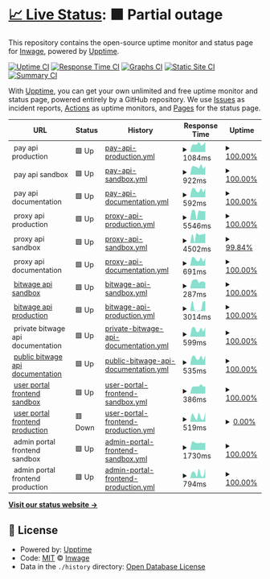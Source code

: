 # [📈 Live Status](https://inwage.github.io/status_page): <!--live status--> **🟧 Partial outage**

This repository contains the open-source uptime monitor and status page for [Inwage](https://www.inwage.com), powered by [Upptime](https://github.com/upptime/upptime).

[![Uptime CI](https://github.com/inwage/status_page/workflows/Uptime%20CI/badge.svg)](https://github.com/inwage/status_page/actions?query=workflow%3A%22Uptime+CI%22)
[![Response Time CI](https://github.com/inwage/status_page/workflows/Response%20Time%20CI/badge.svg)](https://github.com/inwage/status_page/actions?query=workflow%3A%22Response+Time+CI%22)
[![Graphs CI](https://github.com/inwage/status_page/workflows/Graphs%20CI/badge.svg)](https://github.com/inwage/status_page/actions?query=workflow%3A%22Graphs+CI%22)
[![Static Site CI](https://github.com/inwage/status_page/workflows/Static%20Site%20CI/badge.svg)](https://github.com/inwage/status_page/actions?query=workflow%3A%22Static+Site+CI%22)
[![Summary CI](https://github.com/inwage/status_page/workflows/Summary%20CI/badge.svg)](https://github.com/inwage/status_page/actions?query=workflow%3A%22Summary+CI%22)

With [Upptime](https://upptime.js.org), you can get your own unlimited and free uptime monitor and status page, powered entirely by a GitHub repository. We use [Issues](https://github.com/inwage/status_page/issues) as incident reports, [Actions](https://github.com/inwage/status_page/actions) as uptime monitors, and [Pages](https://inwage.github.io/status_page) for the status page.

<!--start: status pages-->
<!-- This summary is generated by Upptime (https://github.com/upptime/upptime) -->
<!-- Do not edit this manually, your changes will be overwritten -->
<!-- prettier-ignore -->
| URL | Status | History | Response Time | Uptime |
| --- | ------ | ------- | ------------- | ------ |
| <img alt="" src="https://favicons.githubusercontent.com/null" height="13"> pay api production | 🟩 Up | [pay-api-production.yml](https://github.com/inwage/status_page/commits/HEAD/history/pay-api-production.yml) | <details><summary><img alt="Response time graph" src="./graphs/pay-api-production/response-time-week.png" height="20"> 1084ms</summary><br><a href="https://status2.bitwage.com/history/pay-api-production"><img alt="Response time 901" src="https://img.shields.io/endpoint?url=https%3A%2F%2Fraw.githubusercontent.com%2Finwage%2Fstatus_page%2FHEAD%2Fapi%2Fpay-api-production%2Fresponse-time.json"></a><br><a href="https://status2.bitwage.com/history/pay-api-production"><img alt="24-hour response time 932" src="https://img.shields.io/endpoint?url=https%3A%2F%2Fraw.githubusercontent.com%2Finwage%2Fstatus_page%2FHEAD%2Fapi%2Fpay-api-production%2Fresponse-time-day.json"></a><br><a href="https://status2.bitwage.com/history/pay-api-production"><img alt="7-day response time 1084" src="https://img.shields.io/endpoint?url=https%3A%2F%2Fraw.githubusercontent.com%2Finwage%2Fstatus_page%2FHEAD%2Fapi%2Fpay-api-production%2Fresponse-time-week.json"></a><br><a href="https://status2.bitwage.com/history/pay-api-production"><img alt="30-day response time 1819" src="https://img.shields.io/endpoint?url=https%3A%2F%2Fraw.githubusercontent.com%2Finwage%2Fstatus_page%2FHEAD%2Fapi%2Fpay-api-production%2Fresponse-time-month.json"></a><br><a href="https://status2.bitwage.com/history/pay-api-production"><img alt="1-year response time 901" src="https://img.shields.io/endpoint?url=https%3A%2F%2Fraw.githubusercontent.com%2Finwage%2Fstatus_page%2FHEAD%2Fapi%2Fpay-api-production%2Fresponse-time-year.json"></a></details> | <details><summary><a href="https://status2.bitwage.com/history/pay-api-production">100.00%</a></summary><a href="https://status2.bitwage.com/history/pay-api-production"><img alt="All-time uptime 99.94%" src="https://img.shields.io/endpoint?url=https%3A%2F%2Fraw.githubusercontent.com%2Finwage%2Fstatus_page%2FHEAD%2Fapi%2Fpay-api-production%2Fuptime.json"></a><br><a href="https://status2.bitwage.com/history/pay-api-production"><img alt="24-hour uptime 100.00%" src="https://img.shields.io/endpoint?url=https%3A%2F%2Fraw.githubusercontent.com%2Finwage%2Fstatus_page%2FHEAD%2Fapi%2Fpay-api-production%2Fuptime-day.json"></a><br><a href="https://status2.bitwage.com/history/pay-api-production"><img alt="7-day uptime 100.00%" src="https://img.shields.io/endpoint?url=https%3A%2F%2Fraw.githubusercontent.com%2Finwage%2Fstatus_page%2FHEAD%2Fapi%2Fpay-api-production%2Fuptime-week.json"></a><br><a href="https://status2.bitwage.com/history/pay-api-production"><img alt="30-day uptime 99.70%" src="https://img.shields.io/endpoint?url=https%3A%2F%2Fraw.githubusercontent.com%2Finwage%2Fstatus_page%2FHEAD%2Fapi%2Fpay-api-production%2Fuptime-month.json"></a><br><a href="https://status2.bitwage.com/history/pay-api-production"><img alt="1-year uptime 99.94%" src="https://img.shields.io/endpoint?url=https%3A%2F%2Fraw.githubusercontent.com%2Finwage%2Fstatus_page%2FHEAD%2Fapi%2Fpay-api-production%2Fuptime-year.json"></a></details>
| <img alt="" src="https://favicons.githubusercontent.com/null" height="13"> pay api sandbox | 🟩 Up | [pay-api-sandbox.yml](https://github.com/inwage/status_page/commits/HEAD/history/pay-api-sandbox.yml) | <details><summary><img alt="Response time graph" src="./graphs/pay-api-sandbox/response-time-week.png" height="20"> 922ms</summary><br><a href="https://status2.bitwage.com/history/pay-api-sandbox"><img alt="Response time 771" src="https://img.shields.io/endpoint?url=https%3A%2F%2Fraw.githubusercontent.com%2Finwage%2Fstatus_page%2FHEAD%2Fapi%2Fpay-api-sandbox%2Fresponse-time.json"></a><br><a href="https://status2.bitwage.com/history/pay-api-sandbox"><img alt="24-hour response time 966" src="https://img.shields.io/endpoint?url=https%3A%2F%2Fraw.githubusercontent.com%2Finwage%2Fstatus_page%2FHEAD%2Fapi%2Fpay-api-sandbox%2Fresponse-time-day.json"></a><br><a href="https://status2.bitwage.com/history/pay-api-sandbox"><img alt="7-day response time 922" src="https://img.shields.io/endpoint?url=https%3A%2F%2Fraw.githubusercontent.com%2Finwage%2Fstatus_page%2FHEAD%2Fapi%2Fpay-api-sandbox%2Fresponse-time-week.json"></a><br><a href="https://status2.bitwage.com/history/pay-api-sandbox"><img alt="30-day response time 1441" src="https://img.shields.io/endpoint?url=https%3A%2F%2Fraw.githubusercontent.com%2Finwage%2Fstatus_page%2FHEAD%2Fapi%2Fpay-api-sandbox%2Fresponse-time-month.json"></a><br><a href="https://status2.bitwage.com/history/pay-api-sandbox"><img alt="1-year response time 771" src="https://img.shields.io/endpoint?url=https%3A%2F%2Fraw.githubusercontent.com%2Finwage%2Fstatus_page%2FHEAD%2Fapi%2Fpay-api-sandbox%2Fresponse-time-year.json"></a></details> | <details><summary><a href="https://status2.bitwage.com/history/pay-api-sandbox">100.00%</a></summary><a href="https://status2.bitwage.com/history/pay-api-sandbox"><img alt="All-time uptime 99.96%" src="https://img.shields.io/endpoint?url=https%3A%2F%2Fraw.githubusercontent.com%2Finwage%2Fstatus_page%2FHEAD%2Fapi%2Fpay-api-sandbox%2Fuptime.json"></a><br><a href="https://status2.bitwage.com/history/pay-api-sandbox"><img alt="24-hour uptime 100.00%" src="https://img.shields.io/endpoint?url=https%3A%2F%2Fraw.githubusercontent.com%2Finwage%2Fstatus_page%2FHEAD%2Fapi%2Fpay-api-sandbox%2Fuptime-day.json"></a><br><a href="https://status2.bitwage.com/history/pay-api-sandbox"><img alt="7-day uptime 100.00%" src="https://img.shields.io/endpoint?url=https%3A%2F%2Fraw.githubusercontent.com%2Finwage%2Fstatus_page%2FHEAD%2Fapi%2Fpay-api-sandbox%2Fuptime-week.json"></a><br><a href="https://status2.bitwage.com/history/pay-api-sandbox"><img alt="30-day uptime 99.82%" src="https://img.shields.io/endpoint?url=https%3A%2F%2Fraw.githubusercontent.com%2Finwage%2Fstatus_page%2FHEAD%2Fapi%2Fpay-api-sandbox%2Fuptime-month.json"></a><br><a href="https://status2.bitwage.com/history/pay-api-sandbox"><img alt="1-year uptime 99.96%" src="https://img.shields.io/endpoint?url=https%3A%2F%2Fraw.githubusercontent.com%2Finwage%2Fstatus_page%2FHEAD%2Fapi%2Fpay-api-sandbox%2Fuptime-year.json"></a></details>
| <img alt="" src="https://favicons.githubusercontent.com/null" height="13"> pay api documentation | 🟩 Up | [pay-api-documentation.yml](https://github.com/inwage/status_page/commits/HEAD/history/pay-api-documentation.yml) | <details><summary><img alt="Response time graph" src="./graphs/pay-api-documentation/response-time-week.png" height="20"> 592ms</summary><br><a href="https://status2.bitwage.com/history/pay-api-documentation"><img alt="Response time 606" src="https://img.shields.io/endpoint?url=https%3A%2F%2Fraw.githubusercontent.com%2Finwage%2Fstatus_page%2FHEAD%2Fapi%2Fpay-api-documentation%2Fresponse-time.json"></a><br><a href="https://status2.bitwage.com/history/pay-api-documentation"><img alt="24-hour response time 396" src="https://img.shields.io/endpoint?url=https%3A%2F%2Fraw.githubusercontent.com%2Finwage%2Fstatus_page%2FHEAD%2Fapi%2Fpay-api-documentation%2Fresponse-time-day.json"></a><br><a href="https://status2.bitwage.com/history/pay-api-documentation"><img alt="7-day response time 592" src="https://img.shields.io/endpoint?url=https%3A%2F%2Fraw.githubusercontent.com%2Finwage%2Fstatus_page%2FHEAD%2Fapi%2Fpay-api-documentation%2Fresponse-time-week.json"></a><br><a href="https://status2.bitwage.com/history/pay-api-documentation"><img alt="30-day response time 634" src="https://img.shields.io/endpoint?url=https%3A%2F%2Fraw.githubusercontent.com%2Finwage%2Fstatus_page%2FHEAD%2Fapi%2Fpay-api-documentation%2Fresponse-time-month.json"></a><br><a href="https://status2.bitwage.com/history/pay-api-documentation"><img alt="1-year response time 606" src="https://img.shields.io/endpoint?url=https%3A%2F%2Fraw.githubusercontent.com%2Finwage%2Fstatus_page%2FHEAD%2Fapi%2Fpay-api-documentation%2Fresponse-time-year.json"></a></details> | <details><summary><a href="https://status2.bitwage.com/history/pay-api-documentation">100.00%</a></summary><a href="https://status2.bitwage.com/history/pay-api-documentation"><img alt="All-time uptime 99.04%" src="https://img.shields.io/endpoint?url=https%3A%2F%2Fraw.githubusercontent.com%2Finwage%2Fstatus_page%2FHEAD%2Fapi%2Fpay-api-documentation%2Fuptime.json"></a><br><a href="https://status2.bitwage.com/history/pay-api-documentation"><img alt="24-hour uptime 100.00%" src="https://img.shields.io/endpoint?url=https%3A%2F%2Fraw.githubusercontent.com%2Finwage%2Fstatus_page%2FHEAD%2Fapi%2Fpay-api-documentation%2Fuptime-day.json"></a><br><a href="https://status2.bitwage.com/history/pay-api-documentation"><img alt="7-day uptime 100.00%" src="https://img.shields.io/endpoint?url=https%3A%2F%2Fraw.githubusercontent.com%2Finwage%2Fstatus_page%2FHEAD%2Fapi%2Fpay-api-documentation%2Fuptime-week.json"></a><br><a href="https://status2.bitwage.com/history/pay-api-documentation"><img alt="30-day uptime 100.00%" src="https://img.shields.io/endpoint?url=https%3A%2F%2Fraw.githubusercontent.com%2Finwage%2Fstatus_page%2FHEAD%2Fapi%2Fpay-api-documentation%2Fuptime-month.json"></a><br><a href="https://status2.bitwage.com/history/pay-api-documentation"><img alt="1-year uptime 99.04%" src="https://img.shields.io/endpoint?url=https%3A%2F%2Fraw.githubusercontent.com%2Finwage%2Fstatus_page%2FHEAD%2Fapi%2Fpay-api-documentation%2Fuptime-year.json"></a></details>
| <img alt="" src="https://favicons.githubusercontent.com/null" height="13"> proxy api production | 🟩 Up | [proxy-api-production.yml](https://github.com/inwage/status_page/commits/HEAD/history/proxy-api-production.yml) | <details><summary><img alt="Response time graph" src="./graphs/proxy-api-production/response-time-week.png" height="20"> 5546ms</summary><br><a href="https://status2.bitwage.com/history/proxy-api-production"><img alt="Response time 1772" src="https://img.shields.io/endpoint?url=https%3A%2F%2Fraw.githubusercontent.com%2Finwage%2Fstatus_page%2FHEAD%2Fapi%2Fproxy-api-production%2Fresponse-time.json"></a><br><a href="https://status2.bitwage.com/history/proxy-api-production"><img alt="24-hour response time 7650" src="https://img.shields.io/endpoint?url=https%3A%2F%2Fraw.githubusercontent.com%2Finwage%2Fstatus_page%2FHEAD%2Fapi%2Fproxy-api-production%2Fresponse-time-day.json"></a><br><a href="https://status2.bitwage.com/history/proxy-api-production"><img alt="7-day response time 5546" src="https://img.shields.io/endpoint?url=https%3A%2F%2Fraw.githubusercontent.com%2Finwage%2Fstatus_page%2FHEAD%2Fapi%2Fproxy-api-production%2Fresponse-time-week.json"></a><br><a href="https://status2.bitwage.com/history/proxy-api-production"><img alt="30-day response time 5456" src="https://img.shields.io/endpoint?url=https%3A%2F%2Fraw.githubusercontent.com%2Finwage%2Fstatus_page%2FHEAD%2Fapi%2Fproxy-api-production%2Fresponse-time-month.json"></a><br><a href="https://status2.bitwage.com/history/proxy-api-production"><img alt="1-year response time 1772" src="https://img.shields.io/endpoint?url=https%3A%2F%2Fraw.githubusercontent.com%2Finwage%2Fstatus_page%2FHEAD%2Fapi%2Fproxy-api-production%2Fresponse-time-year.json"></a></details> | <details><summary><a href="https://status2.bitwage.com/history/proxy-api-production">100.00%</a></summary><a href="https://status2.bitwage.com/history/proxy-api-production"><img alt="All-time uptime 99.94%" src="https://img.shields.io/endpoint?url=https%3A%2F%2Fraw.githubusercontent.com%2Finwage%2Fstatus_page%2FHEAD%2Fapi%2Fproxy-api-production%2Fuptime.json"></a><br><a href="https://status2.bitwage.com/history/proxy-api-production"><img alt="24-hour uptime 100.00%" src="https://img.shields.io/endpoint?url=https%3A%2F%2Fraw.githubusercontent.com%2Finwage%2Fstatus_page%2FHEAD%2Fapi%2Fproxy-api-production%2Fuptime-day.json"></a><br><a href="https://status2.bitwage.com/history/proxy-api-production"><img alt="7-day uptime 100.00%" src="https://img.shields.io/endpoint?url=https%3A%2F%2Fraw.githubusercontent.com%2Finwage%2Fstatus_page%2FHEAD%2Fapi%2Fproxy-api-production%2Fuptime-week.json"></a><br><a href="https://status2.bitwage.com/history/proxy-api-production"><img alt="30-day uptime 99.72%" src="https://img.shields.io/endpoint?url=https%3A%2F%2Fraw.githubusercontent.com%2Finwage%2Fstatus_page%2FHEAD%2Fapi%2Fproxy-api-production%2Fuptime-month.json"></a><br><a href="https://status2.bitwage.com/history/proxy-api-production"><img alt="1-year uptime 99.94%" src="https://img.shields.io/endpoint?url=https%3A%2F%2Fraw.githubusercontent.com%2Finwage%2Fstatus_page%2FHEAD%2Fapi%2Fproxy-api-production%2Fuptime-year.json"></a></details>
| <img alt="" src="https://favicons.githubusercontent.com/null" height="13"> proxy api sandbox | 🟩 Up | [proxy-api-sandbox.yml](https://github.com/inwage/status_page/commits/HEAD/history/proxy-api-sandbox.yml) | <details><summary><img alt="Response time graph" src="./graphs/proxy-api-sandbox/response-time-week.png" height="20"> 4502ms</summary><br><a href="https://status2.bitwage.com/history/proxy-api-sandbox"><img alt="Response time 1432" src="https://img.shields.io/endpoint?url=https%3A%2F%2Fraw.githubusercontent.com%2Finwage%2Fstatus_page%2FHEAD%2Fapi%2Fproxy-api-sandbox%2Fresponse-time.json"></a><br><a href="https://status2.bitwage.com/history/proxy-api-sandbox"><img alt="24-hour response time 3048" src="https://img.shields.io/endpoint?url=https%3A%2F%2Fraw.githubusercontent.com%2Finwage%2Fstatus_page%2FHEAD%2Fapi%2Fproxy-api-sandbox%2Fresponse-time-day.json"></a><br><a href="https://status2.bitwage.com/history/proxy-api-sandbox"><img alt="7-day response time 4502" src="https://img.shields.io/endpoint?url=https%3A%2F%2Fraw.githubusercontent.com%2Finwage%2Fstatus_page%2FHEAD%2Fapi%2Fproxy-api-sandbox%2Fresponse-time-week.json"></a><br><a href="https://status2.bitwage.com/history/proxy-api-sandbox"><img alt="30-day response time 4875" src="https://img.shields.io/endpoint?url=https%3A%2F%2Fraw.githubusercontent.com%2Finwage%2Fstatus_page%2FHEAD%2Fapi%2Fproxy-api-sandbox%2Fresponse-time-month.json"></a><br><a href="https://status2.bitwage.com/history/proxy-api-sandbox"><img alt="1-year response time 1432" src="https://img.shields.io/endpoint?url=https%3A%2F%2Fraw.githubusercontent.com%2Finwage%2Fstatus_page%2FHEAD%2Fapi%2Fproxy-api-sandbox%2Fresponse-time-year.json"></a></details> | <details><summary><a href="https://status2.bitwage.com/history/proxy-api-sandbox">99.84%</a></summary><a href="https://status2.bitwage.com/history/proxy-api-sandbox"><img alt="All-time uptime 99.90%" src="https://img.shields.io/endpoint?url=https%3A%2F%2Fraw.githubusercontent.com%2Finwage%2Fstatus_page%2FHEAD%2Fapi%2Fproxy-api-sandbox%2Fuptime.json"></a><br><a href="https://status2.bitwage.com/history/proxy-api-sandbox"><img alt="24-hour uptime 98.85%" src="https://img.shields.io/endpoint?url=https%3A%2F%2Fraw.githubusercontent.com%2Finwage%2Fstatus_page%2FHEAD%2Fapi%2Fproxy-api-sandbox%2Fuptime-day.json"></a><br><a href="https://status2.bitwage.com/history/proxy-api-sandbox"><img alt="7-day uptime 99.84%" src="https://img.shields.io/endpoint?url=https%3A%2F%2Fraw.githubusercontent.com%2Finwage%2Fstatus_page%2FHEAD%2Fapi%2Fproxy-api-sandbox%2Fuptime-week.json"></a><br><a href="https://status2.bitwage.com/history/proxy-api-sandbox"><img alt="30-day uptime 99.70%" src="https://img.shields.io/endpoint?url=https%3A%2F%2Fraw.githubusercontent.com%2Finwage%2Fstatus_page%2FHEAD%2Fapi%2Fproxy-api-sandbox%2Fuptime-month.json"></a><br><a href="https://status2.bitwage.com/history/proxy-api-sandbox"><img alt="1-year uptime 99.90%" src="https://img.shields.io/endpoint?url=https%3A%2F%2Fraw.githubusercontent.com%2Finwage%2Fstatus_page%2FHEAD%2Fapi%2Fproxy-api-sandbox%2Fuptime-year.json"></a></details>
| <img alt="" src="https://favicons.githubusercontent.com/null" height="13"> proxy api documentation | 🟩 Up | [proxy-api-documentation.yml](https://github.com/inwage/status_page/commits/HEAD/history/proxy-api-documentation.yml) | <details><summary><img alt="Response time graph" src="./graphs/proxy-api-documentation/response-time-week.png" height="20"> 691ms</summary><br><a href="https://status2.bitwage.com/history/proxy-api-documentation"><img alt="Response time 693" src="https://img.shields.io/endpoint?url=https%3A%2F%2Fraw.githubusercontent.com%2Finwage%2Fstatus_page%2FHEAD%2Fapi%2Fproxy-api-documentation%2Fresponse-time.json"></a><br><a href="https://status2.bitwage.com/history/proxy-api-documentation"><img alt="24-hour response time 470" src="https://img.shields.io/endpoint?url=https%3A%2F%2Fraw.githubusercontent.com%2Finwage%2Fstatus_page%2FHEAD%2Fapi%2Fproxy-api-documentation%2Fresponse-time-day.json"></a><br><a href="https://status2.bitwage.com/history/proxy-api-documentation"><img alt="7-day response time 691" src="https://img.shields.io/endpoint?url=https%3A%2F%2Fraw.githubusercontent.com%2Finwage%2Fstatus_page%2FHEAD%2Fapi%2Fproxy-api-documentation%2Fresponse-time-week.json"></a><br><a href="https://status2.bitwage.com/history/proxy-api-documentation"><img alt="30-day response time 740" src="https://img.shields.io/endpoint?url=https%3A%2F%2Fraw.githubusercontent.com%2Finwage%2Fstatus_page%2FHEAD%2Fapi%2Fproxy-api-documentation%2Fresponse-time-month.json"></a><br><a href="https://status2.bitwage.com/history/proxy-api-documentation"><img alt="1-year response time 693" src="https://img.shields.io/endpoint?url=https%3A%2F%2Fraw.githubusercontent.com%2Finwage%2Fstatus_page%2FHEAD%2Fapi%2Fproxy-api-documentation%2Fresponse-time-year.json"></a></details> | <details><summary><a href="https://status2.bitwage.com/history/proxy-api-documentation">100.00%</a></summary><a href="https://status2.bitwage.com/history/proxy-api-documentation"><img alt="All-time uptime 99.04%" src="https://img.shields.io/endpoint?url=https%3A%2F%2Fraw.githubusercontent.com%2Finwage%2Fstatus_page%2FHEAD%2Fapi%2Fproxy-api-documentation%2Fuptime.json"></a><br><a href="https://status2.bitwage.com/history/proxy-api-documentation"><img alt="24-hour uptime 100.00%" src="https://img.shields.io/endpoint?url=https%3A%2F%2Fraw.githubusercontent.com%2Finwage%2Fstatus_page%2FHEAD%2Fapi%2Fproxy-api-documentation%2Fuptime-day.json"></a><br><a href="https://status2.bitwage.com/history/proxy-api-documentation"><img alt="7-day uptime 100.00%" src="https://img.shields.io/endpoint?url=https%3A%2F%2Fraw.githubusercontent.com%2Finwage%2Fstatus_page%2FHEAD%2Fapi%2Fproxy-api-documentation%2Fuptime-week.json"></a><br><a href="https://status2.bitwage.com/history/proxy-api-documentation"><img alt="30-day uptime 100.00%" src="https://img.shields.io/endpoint?url=https%3A%2F%2Fraw.githubusercontent.com%2Finwage%2Fstatus_page%2FHEAD%2Fapi%2Fproxy-api-documentation%2Fuptime-month.json"></a><br><a href="https://status2.bitwage.com/history/proxy-api-documentation"><img alt="1-year uptime 99.04%" src="https://img.shields.io/endpoint?url=https%3A%2F%2Fraw.githubusercontent.com%2Finwage%2Fstatus_page%2FHEAD%2Fapi%2Fproxy-api-documentation%2Fuptime-year.json"></a></details>
| <img alt="" src="https://favicons.githubusercontent.com/api.sandbox.bitwage.com" height="13"> [bitwage api sandbox](https://api.sandbox.bitwage.com) | 🟩 Up | [bitwage-api-sandbox.yml](https://github.com/inwage/status_page/commits/HEAD/history/bitwage-api-sandbox.yml) | <details><summary><img alt="Response time graph" src="./graphs/bitwage-api-sandbox/response-time-week.png" height="20"> 287ms</summary><br><a href="https://status2.bitwage.com/history/bitwage-api-sandbox"><img alt="Response time 382" src="https://img.shields.io/endpoint?url=https%3A%2F%2Fraw.githubusercontent.com%2Finwage%2Fstatus_page%2FHEAD%2Fapi%2Fbitwage-api-sandbox%2Fresponse-time.json"></a><br><a href="https://status2.bitwage.com/history/bitwage-api-sandbox"><img alt="24-hour response time 340" src="https://img.shields.io/endpoint?url=https%3A%2F%2Fraw.githubusercontent.com%2Finwage%2Fstatus_page%2FHEAD%2Fapi%2Fbitwage-api-sandbox%2Fresponse-time-day.json"></a><br><a href="https://status2.bitwage.com/history/bitwage-api-sandbox"><img alt="7-day response time 287" src="https://img.shields.io/endpoint?url=https%3A%2F%2Fraw.githubusercontent.com%2Finwage%2Fstatus_page%2FHEAD%2Fapi%2Fbitwage-api-sandbox%2Fresponse-time-week.json"></a><br><a href="https://status2.bitwage.com/history/bitwage-api-sandbox"><img alt="30-day response time 318" src="https://img.shields.io/endpoint?url=https%3A%2F%2Fraw.githubusercontent.com%2Finwage%2Fstatus_page%2FHEAD%2Fapi%2Fbitwage-api-sandbox%2Fresponse-time-month.json"></a><br><a href="https://status2.bitwage.com/history/bitwage-api-sandbox"><img alt="1-year response time 382" src="https://img.shields.io/endpoint?url=https%3A%2F%2Fraw.githubusercontent.com%2Finwage%2Fstatus_page%2FHEAD%2Fapi%2Fbitwage-api-sandbox%2Fresponse-time-year.json"></a></details> | <details><summary><a href="https://status2.bitwage.com/history/bitwage-api-sandbox">100.00%</a></summary><a href="https://status2.bitwage.com/history/bitwage-api-sandbox"><img alt="All-time uptime 100.00%" src="https://img.shields.io/endpoint?url=https%3A%2F%2Fraw.githubusercontent.com%2Finwage%2Fstatus_page%2FHEAD%2Fapi%2Fbitwage-api-sandbox%2Fuptime.json"></a><br><a href="https://status2.bitwage.com/history/bitwage-api-sandbox"><img alt="24-hour uptime 100.00%" src="https://img.shields.io/endpoint?url=https%3A%2F%2Fraw.githubusercontent.com%2Finwage%2Fstatus_page%2FHEAD%2Fapi%2Fbitwage-api-sandbox%2Fuptime-day.json"></a><br><a href="https://status2.bitwage.com/history/bitwage-api-sandbox"><img alt="7-day uptime 100.00%" src="https://img.shields.io/endpoint?url=https%3A%2F%2Fraw.githubusercontent.com%2Finwage%2Fstatus_page%2FHEAD%2Fapi%2Fbitwage-api-sandbox%2Fuptime-week.json"></a><br><a href="https://status2.bitwage.com/history/bitwage-api-sandbox"><img alt="30-day uptime 100.00%" src="https://img.shields.io/endpoint?url=https%3A%2F%2Fraw.githubusercontent.com%2Finwage%2Fstatus_page%2FHEAD%2Fapi%2Fbitwage-api-sandbox%2Fuptime-month.json"></a><br><a href="https://status2.bitwage.com/history/bitwage-api-sandbox"><img alt="1-year uptime 100.00%" src="https://img.shields.io/endpoint?url=https%3A%2F%2Fraw.githubusercontent.com%2Finwage%2Fstatus_page%2FHEAD%2Fapi%2Fbitwage-api-sandbox%2Fuptime-year.json"></a></details>
| <img alt="" src="https://favicons.githubusercontent.com/api2.bitwage.com" height="13"> [bitwage api production](https://api2.bitwage.com) | 🟩 Up | [bitwage-api-production.yml](https://github.com/inwage/status_page/commits/HEAD/history/bitwage-api-production.yml) | <details><summary><img alt="Response time graph" src="./graphs/bitwage-api-production/response-time-week.png" height="20"> 3014ms</summary><br><a href="https://status2.bitwage.com/history/bitwage-api-production"><img alt="Response time 1440" src="https://img.shields.io/endpoint?url=https%3A%2F%2Fraw.githubusercontent.com%2Finwage%2Fstatus_page%2FHEAD%2Fapi%2Fbitwage-api-production%2Fresponse-time.json"></a><br><a href="https://status2.bitwage.com/history/bitwage-api-production"><img alt="24-hour response time 6681" src="https://img.shields.io/endpoint?url=https%3A%2F%2Fraw.githubusercontent.com%2Finwage%2Fstatus_page%2FHEAD%2Fapi%2Fbitwage-api-production%2Fresponse-time-day.json"></a><br><a href="https://status2.bitwage.com/history/bitwage-api-production"><img alt="7-day response time 3014" src="https://img.shields.io/endpoint?url=https%3A%2F%2Fraw.githubusercontent.com%2Finwage%2Fstatus_page%2FHEAD%2Fapi%2Fbitwage-api-production%2Fresponse-time-week.json"></a><br><a href="https://status2.bitwage.com/history/bitwage-api-production"><img alt="30-day response time 4722" src="https://img.shields.io/endpoint?url=https%3A%2F%2Fraw.githubusercontent.com%2Finwage%2Fstatus_page%2FHEAD%2Fapi%2Fbitwage-api-production%2Fresponse-time-month.json"></a><br><a href="https://status2.bitwage.com/history/bitwage-api-production"><img alt="1-year response time 1440" src="https://img.shields.io/endpoint?url=https%3A%2F%2Fraw.githubusercontent.com%2Finwage%2Fstatus_page%2FHEAD%2Fapi%2Fbitwage-api-production%2Fresponse-time-year.json"></a></details> | <details><summary><a href="https://status2.bitwage.com/history/bitwage-api-production">100.00%</a></summary><a href="https://status2.bitwage.com/history/bitwage-api-production"><img alt="All-time uptime 99.94%" src="https://img.shields.io/endpoint?url=https%3A%2F%2Fraw.githubusercontent.com%2Finwage%2Fstatus_page%2FHEAD%2Fapi%2Fbitwage-api-production%2Fuptime.json"></a><br><a href="https://status2.bitwage.com/history/bitwage-api-production"><img alt="24-hour uptime 100.00%" src="https://img.shields.io/endpoint?url=https%3A%2F%2Fraw.githubusercontent.com%2Finwage%2Fstatus_page%2FHEAD%2Fapi%2Fbitwage-api-production%2Fuptime-day.json"></a><br><a href="https://status2.bitwage.com/history/bitwage-api-production"><img alt="7-day uptime 100.00%" src="https://img.shields.io/endpoint?url=https%3A%2F%2Fraw.githubusercontent.com%2Finwage%2Fstatus_page%2FHEAD%2Fapi%2Fbitwage-api-production%2Fuptime-week.json"></a><br><a href="https://status2.bitwage.com/history/bitwage-api-production"><img alt="30-day uptime 99.72%" src="https://img.shields.io/endpoint?url=https%3A%2F%2Fraw.githubusercontent.com%2Finwage%2Fstatus_page%2FHEAD%2Fapi%2Fbitwage-api-production%2Fuptime-month.json"></a><br><a href="https://status2.bitwage.com/history/bitwage-api-production"><img alt="1-year uptime 99.94%" src="https://img.shields.io/endpoint?url=https%3A%2F%2Fraw.githubusercontent.com%2Finwage%2Fstatus_page%2FHEAD%2Fapi%2Fbitwage-api-production%2Fuptime-year.json"></a></details>
| <img alt="" src="https://favicons.githubusercontent.com/null" height="13"> private bitwage api documentation | 🟩 Up | [private-bitwage-api-documentation.yml](https://github.com/inwage/status_page/commits/HEAD/history/private-bitwage-api-documentation.yml) | <details><summary><img alt="Response time graph" src="./graphs/private-bitwage-api-documentation/response-time-week.png" height="20"> 599ms</summary><br><a href="https://status2.bitwage.com/history/private-bitwage-api-documentation"><img alt="Response time 624" src="https://img.shields.io/endpoint?url=https%3A%2F%2Fraw.githubusercontent.com%2Finwage%2Fstatus_page%2FHEAD%2Fapi%2Fprivate-bitwage-api-documentation%2Fresponse-time.json"></a><br><a href="https://status2.bitwage.com/history/private-bitwage-api-documentation"><img alt="24-hour response time 437" src="https://img.shields.io/endpoint?url=https%3A%2F%2Fraw.githubusercontent.com%2Finwage%2Fstatus_page%2FHEAD%2Fapi%2Fprivate-bitwage-api-documentation%2Fresponse-time-day.json"></a><br><a href="https://status2.bitwage.com/history/private-bitwage-api-documentation"><img alt="7-day response time 599" src="https://img.shields.io/endpoint?url=https%3A%2F%2Fraw.githubusercontent.com%2Finwage%2Fstatus_page%2FHEAD%2Fapi%2Fprivate-bitwage-api-documentation%2Fresponse-time-week.json"></a><br><a href="https://status2.bitwage.com/history/private-bitwage-api-documentation"><img alt="30-day response time 646" src="https://img.shields.io/endpoint?url=https%3A%2F%2Fraw.githubusercontent.com%2Finwage%2Fstatus_page%2FHEAD%2Fapi%2Fprivate-bitwage-api-documentation%2Fresponse-time-month.json"></a><br><a href="https://status2.bitwage.com/history/private-bitwage-api-documentation"><img alt="1-year response time 624" src="https://img.shields.io/endpoint?url=https%3A%2F%2Fraw.githubusercontent.com%2Finwage%2Fstatus_page%2FHEAD%2Fapi%2Fprivate-bitwage-api-documentation%2Fresponse-time-year.json"></a></details> | <details><summary><a href="https://status2.bitwage.com/history/private-bitwage-api-documentation">100.00%</a></summary><a href="https://status2.bitwage.com/history/private-bitwage-api-documentation"><img alt="All-time uptime 99.04%" src="https://img.shields.io/endpoint?url=https%3A%2F%2Fraw.githubusercontent.com%2Finwage%2Fstatus_page%2FHEAD%2Fapi%2Fprivate-bitwage-api-documentation%2Fuptime.json"></a><br><a href="https://status2.bitwage.com/history/private-bitwage-api-documentation"><img alt="24-hour uptime 100.00%" src="https://img.shields.io/endpoint?url=https%3A%2F%2Fraw.githubusercontent.com%2Finwage%2Fstatus_page%2FHEAD%2Fapi%2Fprivate-bitwage-api-documentation%2Fuptime-day.json"></a><br><a href="https://status2.bitwage.com/history/private-bitwage-api-documentation"><img alt="7-day uptime 100.00%" src="https://img.shields.io/endpoint?url=https%3A%2F%2Fraw.githubusercontent.com%2Finwage%2Fstatus_page%2FHEAD%2Fapi%2Fprivate-bitwage-api-documentation%2Fuptime-week.json"></a><br><a href="https://status2.bitwage.com/history/private-bitwage-api-documentation"><img alt="30-day uptime 100.00%" src="https://img.shields.io/endpoint?url=https%3A%2F%2Fraw.githubusercontent.com%2Finwage%2Fstatus_page%2FHEAD%2Fapi%2Fprivate-bitwage-api-documentation%2Fuptime-month.json"></a><br><a href="https://status2.bitwage.com/history/private-bitwage-api-documentation"><img alt="1-year uptime 99.04%" src="https://img.shields.io/endpoint?url=https%3A%2F%2Fraw.githubusercontent.com%2Finwage%2Fstatus_page%2FHEAD%2Fapi%2Fprivate-bitwage-api-documentation%2Fuptime-year.json"></a></details>
| <img alt="" src="https://favicons.githubusercontent.com/docs1.bitwage.com" height="13"> [public bitwage api documentation](https://docs1.bitwage.com) | 🟩 Up | [public-bitwage-api-documentation.yml](https://github.com/inwage/status_page/commits/HEAD/history/public-bitwage-api-documentation.yml) | <details><summary><img alt="Response time graph" src="./graphs/public-bitwage-api-documentation/response-time-week.png" height="20"> 535ms</summary><br><a href="https://status2.bitwage.com/history/public-bitwage-api-documentation"><img alt="Response time 544" src="https://img.shields.io/endpoint?url=https%3A%2F%2Fraw.githubusercontent.com%2Finwage%2Fstatus_page%2FHEAD%2Fapi%2Fpublic-bitwage-api-documentation%2Fresponse-time.json"></a><br><a href="https://status2.bitwage.com/history/public-bitwage-api-documentation"><img alt="24-hour response time 365" src="https://img.shields.io/endpoint?url=https%3A%2F%2Fraw.githubusercontent.com%2Finwage%2Fstatus_page%2FHEAD%2Fapi%2Fpublic-bitwage-api-documentation%2Fresponse-time-day.json"></a><br><a href="https://status2.bitwage.com/history/public-bitwage-api-documentation"><img alt="7-day response time 535" src="https://img.shields.io/endpoint?url=https%3A%2F%2Fraw.githubusercontent.com%2Finwage%2Fstatus_page%2FHEAD%2Fapi%2Fpublic-bitwage-api-documentation%2Fresponse-time-week.json"></a><br><a href="https://status2.bitwage.com/history/public-bitwage-api-documentation"><img alt="30-day response time 570" src="https://img.shields.io/endpoint?url=https%3A%2F%2Fraw.githubusercontent.com%2Finwage%2Fstatus_page%2FHEAD%2Fapi%2Fpublic-bitwage-api-documentation%2Fresponse-time-month.json"></a><br><a href="https://status2.bitwage.com/history/public-bitwage-api-documentation"><img alt="1-year response time 544" src="https://img.shields.io/endpoint?url=https%3A%2F%2Fraw.githubusercontent.com%2Finwage%2Fstatus_page%2FHEAD%2Fapi%2Fpublic-bitwage-api-documentation%2Fresponse-time-year.json"></a></details> | <details><summary><a href="https://status2.bitwage.com/history/public-bitwage-api-documentation">100.00%</a></summary><a href="https://status2.bitwage.com/history/public-bitwage-api-documentation"><img alt="All-time uptime 99.03%" src="https://img.shields.io/endpoint?url=https%3A%2F%2Fraw.githubusercontent.com%2Finwage%2Fstatus_page%2FHEAD%2Fapi%2Fpublic-bitwage-api-documentation%2Fuptime.json"></a><br><a href="https://status2.bitwage.com/history/public-bitwage-api-documentation"><img alt="24-hour uptime 100.00%" src="https://img.shields.io/endpoint?url=https%3A%2F%2Fraw.githubusercontent.com%2Finwage%2Fstatus_page%2FHEAD%2Fapi%2Fpublic-bitwage-api-documentation%2Fuptime-day.json"></a><br><a href="https://status2.bitwage.com/history/public-bitwage-api-documentation"><img alt="7-day uptime 100.00%" src="https://img.shields.io/endpoint?url=https%3A%2F%2Fraw.githubusercontent.com%2Finwage%2Fstatus_page%2FHEAD%2Fapi%2Fpublic-bitwage-api-documentation%2Fuptime-week.json"></a><br><a href="https://status2.bitwage.com/history/public-bitwage-api-documentation"><img alt="30-day uptime 100.00%" src="https://img.shields.io/endpoint?url=https%3A%2F%2Fraw.githubusercontent.com%2Finwage%2Fstatus_page%2FHEAD%2Fapi%2Fpublic-bitwage-api-documentation%2Fuptime-month.json"></a><br><a href="https://status2.bitwage.com/history/public-bitwage-api-documentation"><img alt="1-year uptime 99.03%" src="https://img.shields.io/endpoint?url=https%3A%2F%2Fraw.githubusercontent.com%2Finwage%2Fstatus_page%2FHEAD%2Fapi%2Fpublic-bitwage-api-documentation%2Fuptime-year.json"></a></details>
| <img alt="" src="https://favicons.githubusercontent.com/app.sandbox.bitwage.com" height="13"> [user portal frontend sandbox](https://app.sandbox.bitwage.com) | 🟩 Up | [user-portal-frontend-sandbox.yml](https://github.com/inwage/status_page/commits/HEAD/history/user-portal-frontend-sandbox.yml) | <details><summary><img alt="Response time graph" src="./graphs/user-portal-frontend-sandbox/response-time-week.png" height="20"> 386ms</summary><br><a href="https://status2.bitwage.com/history/user-portal-frontend-sandbox"><img alt="Response time 732" src="https://img.shields.io/endpoint?url=https%3A%2F%2Fraw.githubusercontent.com%2Finwage%2Fstatus_page%2FHEAD%2Fapi%2Fuser-portal-frontend-sandbox%2Fresponse-time.json"></a><br><a href="https://status2.bitwage.com/history/user-portal-frontend-sandbox"><img alt="24-hour response time 506" src="https://img.shields.io/endpoint?url=https%3A%2F%2Fraw.githubusercontent.com%2Finwage%2Fstatus_page%2FHEAD%2Fapi%2Fuser-portal-frontend-sandbox%2Fresponse-time-day.json"></a><br><a href="https://status2.bitwage.com/history/user-portal-frontend-sandbox"><img alt="7-day response time 386" src="https://img.shields.io/endpoint?url=https%3A%2F%2Fraw.githubusercontent.com%2Finwage%2Fstatus_page%2FHEAD%2Fapi%2Fuser-portal-frontend-sandbox%2Fresponse-time-week.json"></a><br><a href="https://status2.bitwage.com/history/user-portal-frontend-sandbox"><img alt="30-day response time 442" src="https://img.shields.io/endpoint?url=https%3A%2F%2Fraw.githubusercontent.com%2Finwage%2Fstatus_page%2FHEAD%2Fapi%2Fuser-portal-frontend-sandbox%2Fresponse-time-month.json"></a><br><a href="https://status2.bitwage.com/history/user-portal-frontend-sandbox"><img alt="1-year response time 732" src="https://img.shields.io/endpoint?url=https%3A%2F%2Fraw.githubusercontent.com%2Finwage%2Fstatus_page%2FHEAD%2Fapi%2Fuser-portal-frontend-sandbox%2Fresponse-time-year.json"></a></details> | <details><summary><a href="https://status2.bitwage.com/history/user-portal-frontend-sandbox">100.00%</a></summary><a href="https://status2.bitwage.com/history/user-portal-frontend-sandbox"><img alt="All-time uptime 100.00%" src="https://img.shields.io/endpoint?url=https%3A%2F%2Fraw.githubusercontent.com%2Finwage%2Fstatus_page%2FHEAD%2Fapi%2Fuser-portal-frontend-sandbox%2Fuptime.json"></a><br><a href="https://status2.bitwage.com/history/user-portal-frontend-sandbox"><img alt="24-hour uptime 100.00%" src="https://img.shields.io/endpoint?url=https%3A%2F%2Fraw.githubusercontent.com%2Finwage%2Fstatus_page%2FHEAD%2Fapi%2Fuser-portal-frontend-sandbox%2Fuptime-day.json"></a><br><a href="https://status2.bitwage.com/history/user-portal-frontend-sandbox"><img alt="7-day uptime 100.00%" src="https://img.shields.io/endpoint?url=https%3A%2F%2Fraw.githubusercontent.com%2Finwage%2Fstatus_page%2FHEAD%2Fapi%2Fuser-portal-frontend-sandbox%2Fuptime-week.json"></a><br><a href="https://status2.bitwage.com/history/user-portal-frontend-sandbox"><img alt="30-day uptime 100.00%" src="https://img.shields.io/endpoint?url=https%3A%2F%2Fraw.githubusercontent.com%2Finwage%2Fstatus_page%2FHEAD%2Fapi%2Fuser-portal-frontend-sandbox%2Fuptime-month.json"></a><br><a href="https://status2.bitwage.com/history/user-portal-frontend-sandbox"><img alt="1-year uptime 100.00%" src="https://img.shields.io/endpoint?url=https%3A%2F%2Fraw.githubusercontent.com%2Finwage%2Fstatus_page%2FHEAD%2Fapi%2Fuser-portal-frontend-sandbox%2Fuptime-year.json"></a></details>
| <img alt="" src="https://favicons.githubusercontent.com/app.bitwage.com" height="13"> [user portal frontend production](https://app.bitwage.com) | 🟥 Down | [user-portal-frontend-production.yml](https://github.com/inwage/status_page/commits/HEAD/history/user-portal-frontend-production.yml) | <details><summary><img alt="Response time graph" src="./graphs/user-portal-frontend-production/response-time-week.png" height="20"> 519ms</summary><br><a href="https://status2.bitwage.com/history/user-portal-frontend-production"><img alt="Response time 551" src="https://img.shields.io/endpoint?url=https%3A%2F%2Fraw.githubusercontent.com%2Finwage%2Fstatus_page%2FHEAD%2Fapi%2Fuser-portal-frontend-production%2Fresponse-time.json"></a><br><a href="https://status2.bitwage.com/history/user-portal-frontend-production"><img alt="24-hour response time 266" src="https://img.shields.io/endpoint?url=https%3A%2F%2Fraw.githubusercontent.com%2Finwage%2Fstatus_page%2FHEAD%2Fapi%2Fuser-portal-frontend-production%2Fresponse-time-day.json"></a><br><a href="https://status2.bitwage.com/history/user-portal-frontend-production"><img alt="7-day response time 519" src="https://img.shields.io/endpoint?url=https%3A%2F%2Fraw.githubusercontent.com%2Finwage%2Fstatus_page%2FHEAD%2Fapi%2Fuser-portal-frontend-production%2Fresponse-time-week.json"></a><br><a href="https://status2.bitwage.com/history/user-portal-frontend-production"><img alt="30-day response time 451" src="https://img.shields.io/endpoint?url=https%3A%2F%2Fraw.githubusercontent.com%2Finwage%2Fstatus_page%2FHEAD%2Fapi%2Fuser-portal-frontend-production%2Fresponse-time-month.json"></a><br><a href="https://status2.bitwage.com/history/user-portal-frontend-production"><img alt="1-year response time 551" src="https://img.shields.io/endpoint?url=https%3A%2F%2Fraw.githubusercontent.com%2Finwage%2Fstatus_page%2FHEAD%2Fapi%2Fuser-portal-frontend-production%2Fresponse-time-year.json"></a></details> | <details><summary><a href="https://status2.bitwage.com/history/user-portal-frontend-production">0.00%</a></summary><a href="https://status2.bitwage.com/history/user-portal-frontend-production"><img alt="All-time uptime 79.01%" src="https://img.shields.io/endpoint?url=https%3A%2F%2Fraw.githubusercontent.com%2Finwage%2Fstatus_page%2FHEAD%2Fapi%2Fuser-portal-frontend-production%2Fuptime.json"></a><br><a href="https://status2.bitwage.com/history/user-portal-frontend-production"><img alt="24-hour uptime 0.00%" src="https://img.shields.io/endpoint?url=https%3A%2F%2Fraw.githubusercontent.com%2Finwage%2Fstatus_page%2FHEAD%2Fapi%2Fuser-portal-frontend-production%2Fuptime-day.json"></a><br><a href="https://status2.bitwage.com/history/user-portal-frontend-production"><img alt="7-day uptime 0.00%" src="https://img.shields.io/endpoint?url=https%3A%2F%2Fraw.githubusercontent.com%2Finwage%2Fstatus_page%2FHEAD%2Fapi%2Fuser-portal-frontend-production%2Fuptime-week.json"></a><br><a href="https://status2.bitwage.com/history/user-portal-frontend-production"><img alt="30-day uptime 1.38%" src="https://img.shields.io/endpoint?url=https%3A%2F%2Fraw.githubusercontent.com%2Finwage%2Fstatus_page%2FHEAD%2Fapi%2Fuser-portal-frontend-production%2Fuptime-month.json"></a><br><a href="https://status2.bitwage.com/history/user-portal-frontend-production"><img alt="1-year uptime 79.01%" src="https://img.shields.io/endpoint?url=https%3A%2F%2Fraw.githubusercontent.com%2Finwage%2Fstatus_page%2FHEAD%2Fapi%2Fuser-portal-frontend-production%2Fuptime-year.json"></a></details>
| <img alt="" src="https://favicons.githubusercontent.com/null" height="13"> admin portal frontend sandbox | 🟩 Up | [admin-portal-frontend-sandbox.yml](https://github.com/inwage/status_page/commits/HEAD/history/admin-portal-frontend-sandbox.yml) | <details><summary><img alt="Response time graph" src="./graphs/admin-portal-frontend-sandbox/response-time-week.png" height="20"> 1730ms</summary><br><a href="https://status2.bitwage.com/history/admin-portal-frontend-sandbox"><img alt="Response time 1486" src="https://img.shields.io/endpoint?url=https%3A%2F%2Fraw.githubusercontent.com%2Finwage%2Fstatus_page%2FHEAD%2Fapi%2Fadmin-portal-frontend-sandbox%2Fresponse-time.json"></a><br><a href="https://status2.bitwage.com/history/admin-portal-frontend-sandbox"><img alt="24-hour response time 1645" src="https://img.shields.io/endpoint?url=https%3A%2F%2Fraw.githubusercontent.com%2Finwage%2Fstatus_page%2FHEAD%2Fapi%2Fadmin-portal-frontend-sandbox%2Fresponse-time-day.json"></a><br><a href="https://status2.bitwage.com/history/admin-portal-frontend-sandbox"><img alt="7-day response time 1730" src="https://img.shields.io/endpoint?url=https%3A%2F%2Fraw.githubusercontent.com%2Finwage%2Fstatus_page%2FHEAD%2Fapi%2Fadmin-portal-frontend-sandbox%2Fresponse-time-week.json"></a><br><a href="https://status2.bitwage.com/history/admin-portal-frontend-sandbox"><img alt="30-day response time 1778" src="https://img.shields.io/endpoint?url=https%3A%2F%2Fraw.githubusercontent.com%2Finwage%2Fstatus_page%2FHEAD%2Fapi%2Fadmin-portal-frontend-sandbox%2Fresponse-time-month.json"></a><br><a href="https://status2.bitwage.com/history/admin-portal-frontend-sandbox"><img alt="1-year response time 1486" src="https://img.shields.io/endpoint?url=https%3A%2F%2Fraw.githubusercontent.com%2Finwage%2Fstatus_page%2FHEAD%2Fapi%2Fadmin-portal-frontend-sandbox%2Fresponse-time-year.json"></a></details> | <details><summary><a href="https://status2.bitwage.com/history/admin-portal-frontend-sandbox">100.00%</a></summary><a href="https://status2.bitwage.com/history/admin-portal-frontend-sandbox"><img alt="All-time uptime 100.00%" src="https://img.shields.io/endpoint?url=https%3A%2F%2Fraw.githubusercontent.com%2Finwage%2Fstatus_page%2FHEAD%2Fapi%2Fadmin-portal-frontend-sandbox%2Fuptime.json"></a><br><a href="https://status2.bitwage.com/history/admin-portal-frontend-sandbox"><img alt="24-hour uptime 100.00%" src="https://img.shields.io/endpoint?url=https%3A%2F%2Fraw.githubusercontent.com%2Finwage%2Fstatus_page%2FHEAD%2Fapi%2Fadmin-portal-frontend-sandbox%2Fuptime-day.json"></a><br><a href="https://status2.bitwage.com/history/admin-portal-frontend-sandbox"><img alt="7-day uptime 100.00%" src="https://img.shields.io/endpoint?url=https%3A%2F%2Fraw.githubusercontent.com%2Finwage%2Fstatus_page%2FHEAD%2Fapi%2Fadmin-portal-frontend-sandbox%2Fuptime-week.json"></a><br><a href="https://status2.bitwage.com/history/admin-portal-frontend-sandbox"><img alt="30-day uptime 100.00%" src="https://img.shields.io/endpoint?url=https%3A%2F%2Fraw.githubusercontent.com%2Finwage%2Fstatus_page%2FHEAD%2Fapi%2Fadmin-portal-frontend-sandbox%2Fuptime-month.json"></a><br><a href="https://status2.bitwage.com/history/admin-portal-frontend-sandbox"><img alt="1-year uptime 100.00%" src="https://img.shields.io/endpoint?url=https%3A%2F%2Fraw.githubusercontent.com%2Finwage%2Fstatus_page%2FHEAD%2Fapi%2Fadmin-portal-frontend-sandbox%2Fuptime-year.json"></a></details>
| <img alt="" src="https://favicons.githubusercontent.com/null" height="13"> admin portal frontend production | 🟩 Up | [admin-portal-frontend-production.yml](https://github.com/inwage/status_page/commits/HEAD/history/admin-portal-frontend-production.yml) | <details><summary><img alt="Response time graph" src="./graphs/admin-portal-frontend-production/response-time-week.png" height="20"> 794ms</summary><br><a href="https://status2.bitwage.com/history/admin-portal-frontend-production"><img alt="Response time 770" src="https://img.shields.io/endpoint?url=https%3A%2F%2Fraw.githubusercontent.com%2Finwage%2Fstatus_page%2FHEAD%2Fapi%2Fadmin-portal-frontend-production%2Fresponse-time.json"></a><br><a href="https://status2.bitwage.com/history/admin-portal-frontend-production"><img alt="24-hour response time 298" src="https://img.shields.io/endpoint?url=https%3A%2F%2Fraw.githubusercontent.com%2Finwage%2Fstatus_page%2FHEAD%2Fapi%2Fadmin-portal-frontend-production%2Fresponse-time-day.json"></a><br><a href="https://status2.bitwage.com/history/admin-portal-frontend-production"><img alt="7-day response time 794" src="https://img.shields.io/endpoint?url=https%3A%2F%2Fraw.githubusercontent.com%2Finwage%2Fstatus_page%2FHEAD%2Fapi%2Fadmin-portal-frontend-production%2Fresponse-time-week.json"></a><br><a href="https://status2.bitwage.com/history/admin-portal-frontend-production"><img alt="30-day response time 855" src="https://img.shields.io/endpoint?url=https%3A%2F%2Fraw.githubusercontent.com%2Finwage%2Fstatus_page%2FHEAD%2Fapi%2Fadmin-portal-frontend-production%2Fresponse-time-month.json"></a><br><a href="https://status2.bitwage.com/history/admin-portal-frontend-production"><img alt="1-year response time 770" src="https://img.shields.io/endpoint?url=https%3A%2F%2Fraw.githubusercontent.com%2Finwage%2Fstatus_page%2FHEAD%2Fapi%2Fadmin-portal-frontend-production%2Fresponse-time-year.json"></a></details> | <details><summary><a href="https://status2.bitwage.com/history/admin-portal-frontend-production">100.00%</a></summary><a href="https://status2.bitwage.com/history/admin-portal-frontend-production"><img alt="All-time uptime 100.00%" src="https://img.shields.io/endpoint?url=https%3A%2F%2Fraw.githubusercontent.com%2Finwage%2Fstatus_page%2FHEAD%2Fapi%2Fadmin-portal-frontend-production%2Fuptime.json"></a><br><a href="https://status2.bitwage.com/history/admin-portal-frontend-production"><img alt="24-hour uptime 100.00%" src="https://img.shields.io/endpoint?url=https%3A%2F%2Fraw.githubusercontent.com%2Finwage%2Fstatus_page%2FHEAD%2Fapi%2Fadmin-portal-frontend-production%2Fuptime-day.json"></a><br><a href="https://status2.bitwage.com/history/admin-portal-frontend-production"><img alt="7-day uptime 100.00%" src="https://img.shields.io/endpoint?url=https%3A%2F%2Fraw.githubusercontent.com%2Finwage%2Fstatus_page%2FHEAD%2Fapi%2Fadmin-portal-frontend-production%2Fuptime-week.json"></a><br><a href="https://status2.bitwage.com/history/admin-portal-frontend-production"><img alt="30-day uptime 100.00%" src="https://img.shields.io/endpoint?url=https%3A%2F%2Fraw.githubusercontent.com%2Finwage%2Fstatus_page%2FHEAD%2Fapi%2Fadmin-portal-frontend-production%2Fuptime-month.json"></a><br><a href="https://status2.bitwage.com/history/admin-portal-frontend-production"><img alt="1-year uptime 100.00%" src="https://img.shields.io/endpoint?url=https%3A%2F%2Fraw.githubusercontent.com%2Finwage%2Fstatus_page%2FHEAD%2Fapi%2Fadmin-portal-frontend-production%2Fuptime-year.json"></a></details>

<!--end: status pages-->

[**Visit our status website →**](https://inwage.github.io/status_page)

## 📄 License

- Powered by: [Upptime](https://github.com/upptime/upptime)
- Code: [MIT](./LICENSE) © [Inwage](https://www.inwage.com)
- Data in the `./history` directory: [Open Database License](https://opendatacommons.org/licenses/odbl/1-0/)
